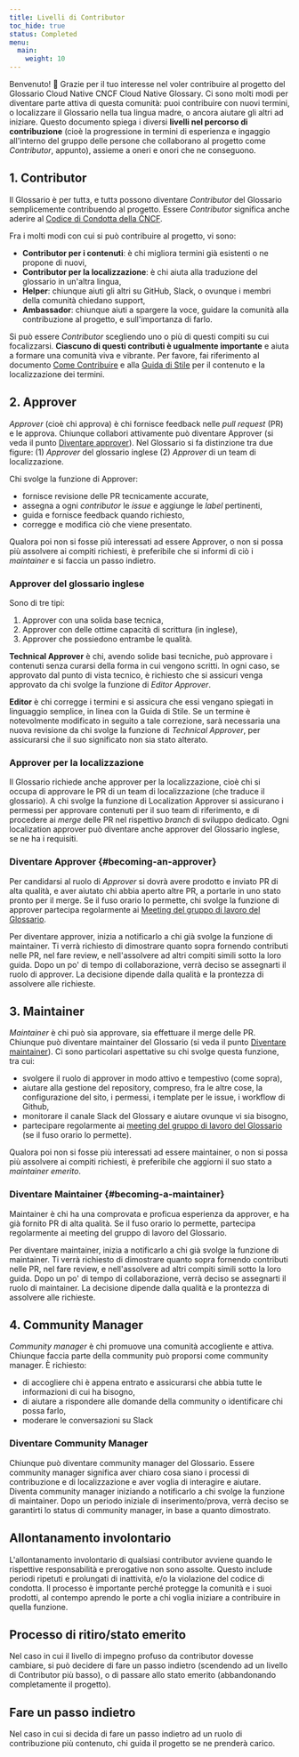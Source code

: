 ```yaml
---
title: Livelli di Contributor
toc_hide: true
status: Completed
menu:
  main:
    weight: 10
---
```


Benvenuto! 👋 Grazie per il tuo interesse nel voler contribuire al progetto del Glossario Cloud Native CNCF Cloud Native Glossary. 
Ci sono molti modi per diventare parte attiva di questa comunità: 
puoi contribuire con nuovi termini, o localizzare il Glossario nella tua lingua madre, o ancora aiutare gli altri ad iniziare. 
Questo documento spiega i diversi **livelli nel percorso di contribuzione** (cioè la progressione in termini di esperienza e ingaggio all'interno del gruppo delle persone che collaborano al progetto come _Contributor_, appunto), assieme a oneri e onori che ne conseguono. 

## 1. Contributor

Il Glossario è per tuttɜ, e tuttɜ possono diventare _Contributor_ del Glossario semplicemente contribuendo al progetto.
Essere _Contributor_ significa anche aderire al [Codice di Condotta della CNCF](https://github.com/cncf/foundation/blob/main/code-of-conduct.md).

Fra i molti modi con cui si può contribuire al progetto, vi sono: 

- **Contributor per i contenuti**: è chi migliora termini già esistenti o ne propone di nuovi,
- **Contributor per la localizzazione**: è chi aiuta alla traduzione del glossario in un'altra lingua,
- **Helper**: chiunque aiuti gli altri su GitHub, Slack, o ovunque i membri della comunità chiedano support,
- **Ambassador**: chiunque aiuti a spargere la voce, guidare la comunità alla contribuzione al progetto, e sull'importanza di farlo. 

Si può essere _Contributor_ scegliendo uno o più di questi compiti su cui focalizzarsi. 
**Ciascuno di questi contributi è ugualmente importante** e aiuta a formare una comunità viva e vibrante. 
Per favore, fai riferimento al documento [Come Contribuire](/it/contribute/) e alla [Guida di Stile](/it/style-guide/) per il contenuto e la localizzazione dei termini.

## 2. Approver

_Approver_ (cioè chi approva) è chi fornisce feedback nelle _pull request_ (PR) e le approva. Chiunque collabori attivamente può diventare Approver (si veda il punto [Diventare approver](#becoming-an-approver)). 
Nel Glossario si fa distinzione tra due figure: (1) _Approver_ del glossario inglese (2) _Approver_ di un team di localizzazione.

Chi svolge la funzione di Approver:

- fornisce revisione delle PR tecnicamente accurate, 
- assegna a ogni _contributor_ le _issue_ e aggiunge le _label_ pertinenti,
- guida e fornisce feedback quando richiesto,
- corregge e modifica ciò che viene presentato.

Qualora poi non si fosse piû interessati ad essere Approver, o non si possa più assolvere ai compiti richiesti, è preferibile che si informi di ciò i _maintainer_ e si faccia un passo indietro.

### Approver del glossario inglese

Sono di tre tipi:

1) Approver con una solida base tecnica,
2) Approver con delle ottime capacità di scrittura (in inglese),
3) Approver che possiedono entrambe le qualità. 

**Technical Approver** è chi, avendo solide basi tecniche, può approvare i contenuti senza curarsi della forma in cui vengono scritti. 
In ogni caso, se approvato dal punto di vista tecnico, è richiesto che si assicuri venga approvato da chi svolge la funzione di _Editor Approver_.

**Editor** è chi corregge i termini e si assicura che essi vengano spiegati in linguaggio semplice, in linea con la Guida di Stile. 
Se un termine è notevolmente modificato in seguito a tale correzione, sarà necessaria una nuova revisione da chi svolge la funzione di _Technical Approver_, per assicurarsi che il suo significato non sia stato alterato.

### Approver per la localizzazione

Il Glossario richiede anche approver per la localizzazione, cioè chi si occupa di approvare le PR di un team di localizzazione (che traduce il glossario). 
A chi svolge la funzione di Localization Approver si assicurano i permessi per approvare contenuti per il suo team di riferimento, e di procedere ai _merge_ delle PR nel rispettivo _branch_ di sviluppo dedicato.
Ogni localization approver può diventare anche approver del Glossario inglese, se ne ha i requisiti. 

### Diventare Approver {#becoming-an-approver}

Per candidarsi al ruolo di _Approver_ si dovrà avere prodotto e inviato PR di alta qualità, e aver aiutato chi abbia aperto altre PR, a portarle in uno stato pronto per il merge. 
Se il fuso orario lo permette, chi svolge la funzione di approver partecipa regolarmente ai [Meeting del gruppo di lavoro del Glossario](https://www.cncf.io/calendar/).

Per diventare approver, inizia a notificarlo a chi già svolge la funzione di maintainer. 
Ti verrà richiesto di dimostrare quanto sopra fornendo contributi nelle PR, nel fare review, e nell'assolvere ad altri compiti simili sotto la loro guida.
Dopo un po' di tempo di collaborazione, verrà deciso se assegnarti il ruolo di approver. 
La decisione dipende dalla qualità e la prontezza di assolvere alle richieste.

## 3. Maintainer

_Maintainer_ è chi può sia approvare, sia effettuare il merge delle PR. Chiunque può diventare maintainer del Glossario (si veda il punto [Diventare maintainer](#becoming-a-maintainer)). 
Ci sono particolari aspettative su chi svolge questa funzione, tra cui:

- svolgere il ruolo di approver in modo attivo e tempestivo (come sopra),
- aiutare alla gestione del repository, compreso, fra le altre cose, la configurazione del sito, i permessi, i template per le issue, i workflow di Github,
- monitorare il canale Slack del Glossary e aiutare ovunque vi sia bisogno,
- partecipare regolarmente ai [meeting del gruppo di lavoro del Glossario](https://www.cncf.io/calendar/) (se il fuso orario lo permette).

Qualora poi non si fosse più interessati ad essere maintainer, o non si possa più assolvere ai compiti richiesti, è preferibile che aggiorni il suo stato a _maintainer emerito_.

### Diventare Maintainer {#becoming-a-maintainer}

Maintainer è chi ha una comprovata e proficua esperienza da approver, e ha già fornito PR di alta qualità. 
Se il fuso orario lo permette, partecipa regolarmente ai meeting del gruppo di lavoro del Glossario.

Per diventare maintainer, inizia a notificarlo a chi già svolge la funzione di maintainer. 
Ti verrà richiesto di dimostrare quanto sopra fornendo contributi nelle PR, nel fare review, e nell'assolvere ad altri compiti simili sotto la loro guida.
Dopo un po' di tempo di collaborazione, verrà deciso se assegnarti il ruolo di maintainer. 
La decisione dipende dalla qualità e la prontezza di assolvere alle richieste.

## 4. Community Manager

_Community manager_ è chi promuove una comunità accogliente e attiva. Chiunque faccia parte della community può proporsi come community manager. È richiesto:

- di accogliere chi è appena entrato e assicurarsi che abbia tutte le informazioni di cui ha bisogno,
- di aiutare a rispondere alle domande della community o identificare chi possa farlo, 
- moderare le conversazioni su Slack

### Diventare Community Manager

Chiunque può diventare community manager del Glossario. 
Essere community manager significa aver chiaro cosa siano i processi di contribuzione e di localizzazione e aver voglia di interagire e aiutare.
Diventa community manager iniziando a notificarlo a chi svolge la funzione di maintainer.
Dopo un periodo iniziale di inserimento/prova, verrà deciso se garantirti lo status di community manager, in base a quanto dimostrato. 

## Allontanamento involontario

L'allontanamento involontario di qualsiasi contributor avviene quando le rispettive responsabilità e prerogative non sono assolte.
Questo include periodi ripetuti e prolungati di inattività, e/o la violazione del codice di condotta.
Il processo è importante perché protegge la comunità e i suoi prodotti, al contempo aprendo le porte a chi voglia iniziare a contribuire in quella funzione.

## Processo di ritiro/stato emerito

Nel caso in cui il livello di impegno profuso da contributor dovesse cambiare, si può decidere di fare un passo indietro (scendendo ad un livello di Contributor più basso), 
o di passare allo stato emerito (abbandonando completamente il progetto).

## Fare un passo indietro 

Nel caso in cui si decida di fare un passo indietro ad un ruolo di contribuzione più contenuto, chi guida il progetto se ne prenderà carico.
